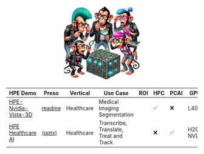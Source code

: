 <div align=center>
<img src="puzzle_monkey.png" alt="puzzle monkeys" height="200"/>
</div>

<div align="center">

| HPE Demo | Preso | Vertical | Use Case | ROI | HPC | PCAI | GPU | Status |
|----------|-------|----------|----------|-----|-----|------|-----|--------|
| [HPE-Nvidia-Vista-3D](https://github.com/dw-flyingw/HPE-Nvidia-Vista-3D) | [readme](https://github.com/dw-flyingw/HPE-Nvidia-Vista-3D) | Healthcare | Medical Imaging Segmentation | | :white_check_mark: | :x: | L40S | not validated |
| [HPE Healthcare AI](https://github.com/DaveMcMa/healthcare-ai) | [(pptx)](https://raw.githubusercontent.com/DaveMcMa/healthcare-ai/main/healthcare_pres.pptx) | Healthcare | Transcribe, Translate, Treat and Track | | :x: | :white_check_mark: | H200 NVL | not validated |


</div>
